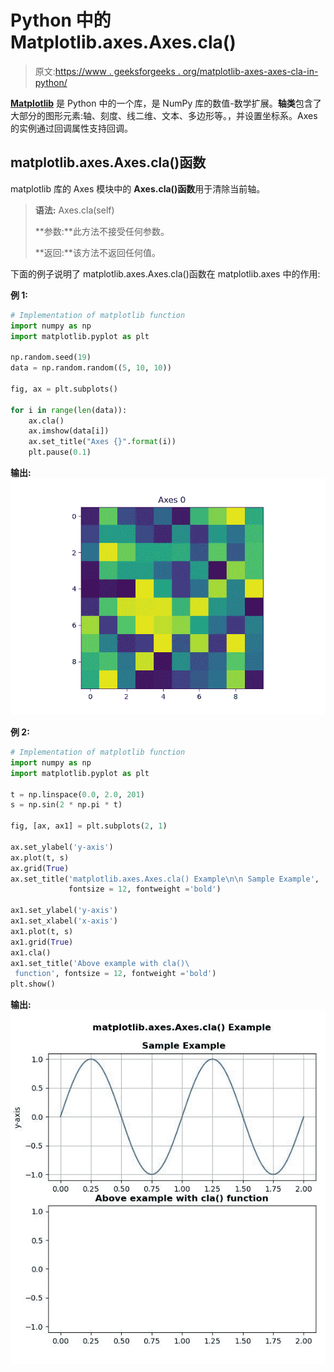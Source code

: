 # Python 中的 Matplotlib.axes.Axes.cla()

> 原文:[https://www . geeksforgeeks . org/matplotlib-axes-axes-cla-in-python/](https://www.geeksforgeeks.org/matplotlib-axes-axes-cla-in-python/)

**[Matplotlib](https://www.geeksforgeeks.org/python-introduction-matplotlib/)** 是 Python 中的一个库，是 NumPy 库的数值-数学扩展。**轴类**包含了大部分的图形元素:轴、刻度、线二维、文本、多边形等。，并设置坐标系。Axes 的实例通过回调属性支持回调。

## matplotlib.axes.Axes.cla()函数

matplotlib 库的 Axes 模块中的 **Axes.cla()函数**用于清除当前轴。

> **语法:** Axes.cla(self)
> 
> **参数:**此方法不接受任何参数。
> 
> **返回:**该方法不返回任何值。

下面的例子说明了 matplotlib.axes.Axes.cla()函数在 matplotlib.axes 中的作用:

**例 1:**

```py
# Implementation of matplotlib function
import numpy as np
import matplotlib.pyplot as plt

np.random.seed(19)
data = np.random.random((5, 10, 10))

fig, ax = plt.subplots()

for i in range(len(data)):
    ax.cla()
    ax.imshow(data[i])
    ax.set_title("Axes {}".format(i))
    plt.pause(0.1)
```

**输出:**
![](img/e21c13bfb5753631b2fc3cd1115bb25c.png)

**例 2:**

```py
# Implementation of matplotlib function
import numpy as np
import matplotlib.pyplot as plt

t = np.linspace(0.0, 2.0, 201)
s = np.sin(2 * np.pi * t)

fig, [ax, ax1] = plt.subplots(2, 1)

ax.set_ylabel('y-axis')
ax.plot(t, s)
ax.grid(True)
ax.set_title('matplotlib.axes.Axes.cla() Example\n\n Sample Example',
             fontsize = 12, fontweight ='bold')

ax1.set_ylabel('y-axis')
ax1.set_xlabel('x-axis')
ax1.plot(t, s)
ax1.grid(True)
ax1.cla()
ax1.set_title('Above example with cla()\
 function', fontsize = 12, fontweight ='bold')
plt.show()
```

**输出:**
![](img/e022f352133a1254a51cdd1db5732949.png)